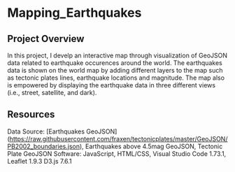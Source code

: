# Mapping_Earthquakes

## Project Overview

In this project, I develp an interactive map through visualization of GeoJSON data related to earthquake occurences around the world. The earthquakes data is shown on the world map by adding different layers to the map such as tectonic plates lines, earthquake locations and magnitude. The map also is empowered by displaying the earthquake data in three different views (i.e., street, satellite, and dark).

## Resources
Data Source: [Earthquakes GeoJSON] (https://raw.githubusercontent.com/fraxen/tectonicplates/master/GeoJSON/PB2002_boundaries.json), Earthquakes above 4.5mag GeoJSON, Tectonic Plate GeoJSON
Software: JavaScript, HTML/CSS, Visual Studio Code 1.73.1, Leaflet 1.9.3 D3.js 7.6.1


